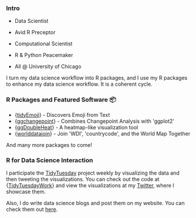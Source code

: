 ### Intro

- Data Scientist 

- Avid R Preceptor 

- Computational Scientist

- R & Python Peacemaker

- All @ University of Chicago

I turn my data science workflow into R packages, and I use my R packages to enhance my data science workflow. It is a coherent cycle. 

### R Packages and Featured Software 📦

- {[tidyEmoji](https://github.com/PursuitOfDataScience/tidyEmoji)} - Discovers Emoji from Text
- {[ggchangepoint](https://github.com/PursuitOfDataScience/ggchangepoint)} - Combines Changepoint Analysis with 'ggplot2'
- {[ggDoubleHeat](https://github.com/PursuitOfDataScience/ggDoubleHeat)} - A heatmap-like visualization tool
- {[worlddatajoin](https://github.com/PursuitOfDataScience/worlddatajoin)} - Join 'WDI', 'countrycode', and the World Map Together

And many more packages to come!

### R for Data Science Interaction

I participate the [TidyTuesday](https://github.com/rfordatascience/tidytuesday) project weekly by visualizing the data and then tweeting
the visualizations. You can check out the code at {[TidyTuesdayWork](https://github.com/PursuitOfDataScience/TidyTuesdayWork)} and view
the visualizations at my [Twitter](https://twitter.com/PursuitOfDS), where I showcase them. 

Also, I do write data science blogs and post them on my website. You can check them out [here](https://youzhi.netlify.app/).
